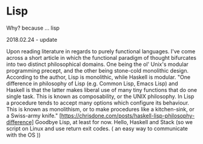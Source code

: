 # Lisp
Why? because ... lisp

2018.02.24 - update

Upon reading literature in regards to purely functional languages. I've come across a short article in which the functional paradigm of thought bifurcates into two distinct philosophical domains. One being the ol' Unix's modular programming precept, and the other being stone-cold monolithic design.
According to the author, Lisp is monolithic, while Haskell is modular. "One difference in philosophy of Lisp (e.g. Common Lisp, Emacs Lisp) and Haskell is that the latter makes liberal use of many tiny functions that do one single task. This is known as composability, or the UNIX philosophy. In Lisp a procedure tends to accept many options which configure its behaviour. This is known as monolithism, or to make procedures like a kitchen-sink, or a Swiss-army knife." [https://chrisdone.com/posts/haskell-lisp-philosophy-difference]
Goodbye Lisp, at least for now. Hello, Haskell and Stack (so we script on Linux and use return exit codes. ( an easy way to communicate with the OS ))
